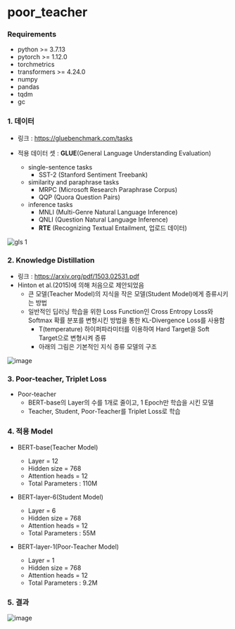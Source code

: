 # poor_teacher

### Requirements
* python >= 3.7.13
* pytorch >= 1.12.0
* torchmetrics
* transformers >= 4.24.0
* numpy
* pandas
* tqdm
* gc

### 1. 데이터
* 링크 : https://gluebenchmark.com/tasks
* 적용 데이터 셋 : **GLUE**(General Language Understanding Evaluation)

  * single-sentence tasks
    * SST-2 (Stanford Sentiment Treebank)
  * similarity and paraphrase tasks
    * MRPC (Microsoft Research Paraphrase Corpus)
    * QQP (Quora Question Pairs)
  * inference tasks
    * MNLI (Multi-Genre Natural Language Inference)
    * QNLI (Question Natural Language Inference)
    * **RTE** (Recognizing Textual Entailment, 업로드 데이터)

![gls 1](https://user-images.githubusercontent.com/100681144/231469975-65868513-12eb-4438-9257-240442c18af5.PNG)

### 2. Knowledge Distillation
* 링크 : https://arxiv.org/pdf/1503.02531.pdf
* Hinton et al.(2015)에 의해 처음으로 제안되었음
    * 큰 모델(Teacher Model)의 지식을 작은 모델(Student Model)에게 증류시키는 방법
    * 일반적인 딥러닝 학습을 위한 Loss Function인 Cross Entropy Loss와 Softmax 확률 분포를 변형시킨 방법을 통한 KL-Divergence Loss를 사용함
        * T(temperature) 하이퍼파라미터를 이용하여 Hard Target을 Soft Target으로 변형시켜 증류
        * 아래의 그림은 기본적인 지식 증류 모델의 구조

![image](https://user-images.githubusercontent.com/100681144/232202734-b324de71-c16e-472b-b8e6-5419a5812a26.png)

### 3. Poor-teacher, Triplet Loss
* Poor-teacher
  * BERT-base의 Layer의 수를 1개로 줄이고, 1 Epoch만 학습을 시킨 모델
  * Teacher, Student, Poor-Teacher를 Triplet Loss로 학습

### 4. 적용 Model
* BERT-base(Teacher Model)
  * Layer = 12
  * Hidden size = 768
  * Attention heads = 12
  * Total Parameters : 110M

* BERT-layer-6(Student Model)
  * Layer = 6
  * Hidden size = 768
  * Attention heads = 12
  * Total Parameters : 55M
  
* BERT-layer-1(Poor-Teacher Model)
  * Layer = 1
  * Hidden size = 768
  * Attention heads = 12
  * Total Parameters : 9.2M
  
### 5. 결과

![image](https://user-images.githubusercontent.com/100681144/232205523-fd763572-f2c5-406f-90f1-627468d7d3c2.png)
